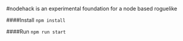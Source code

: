 #nodehack is an experimental foundation for a node based roguelike

####Install
```npm install```

####Run
```npm run start```